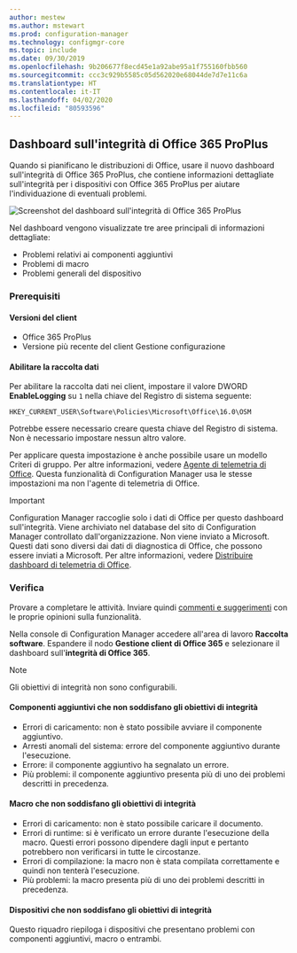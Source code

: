 ```yaml
---
author: mestew
ms.author: mstewart
ms.prod: configuration-manager
ms.technology: configmgr-core
ms.topic: include
ms.date: 09/30/2019
ms.openlocfilehash: 9b206677f8ecd45e1a92abe95a1f755160fbb560
ms.sourcegitcommit: ccc3c929b5585c05d562020e68044de7d7e11c6a
ms.translationtype: HT
ms.contentlocale: it-IT
ms.lasthandoff: 04/02/2020
ms.locfileid: "80593596"
---
```

## <a name="office-365-proplus-health-dashboard"></a><a name="bkmk_o365health"></a> Dashboard sull'integrità di Office 365 ProPlus

<!--4488301-->

Quando si pianificano le distribuzioni di Office, usare il nuovo dashboard sull'integrità di Office 365 ProPlus, che contiene informazioni dettagliate sull'integrità per i dispositivi con Office 365 ProPlus per aiutare l'individuazione di eventuali problemi.

![Screenshot del dashboard sull'integrità di Office 365 ProPlus](../../media/4488301-o365-health.png)

Nel dashboard vengono visualizzate tre aree principali di informazioni dettagliate:

- Problemi relativi ai componenti aggiuntivi
- Problemi di macro
- Problemi generali del dispositivo

### <a name="prerequisites"></a>Prerequisiti

#### <a name="client-versions"></a>Versioni del client

- Office 365 ProPlus
- Versione più recente del client Gestione configurazione

#### <a name="enable-data-collection"></a>Abilitare la raccolta dati

Per abilitare la raccolta dati nei client, impostare il valore DWORD **EnableLogging** su `1` nella chiave del Registro di sistema seguente:

`HKEY_CURRENT_USER\Software\Policies\Microsoft\Office\16.0\OSM`

Potrebbe essere necessario creare questa chiave del Registro di sistema. Non è necessario impostare nessun altro valore.

Per applicare questa impostazione è anche possibile usare un modello Criteri di gruppo. Per altre informazioni, vedere [Agente di telemetria di Office](https://docs.microsoft.com/deployoffice/compat/deploy-telemetry-dashboard#office-telemetry-agent). Questa funzionalità di Configuration Manager usa le stesse impostazioni ma non l'agente di telemetria di Office.

> [!IMPORTANT]
> Configuration Manager raccoglie solo i dati di Office per questo dashboard sull'integrità. Viene archiviato nel database del sito di Configuration Manager controllato dall'organizzazione. Non viene inviato a Microsoft. Questi dati sono diversi dai dati di diagnostica di Office, che possono essere inviati a Microsoft. Per altre informazioni, vedere [Distribuire dashboard di telemetria di Office](https://docs.microsoft.com/deployoffice/compat/deploy-telemetry-dashboard).

### <a name="try-it-out"></a>Verifica

Provare a completare le attività. Inviare quindi [commenti e suggerimenti](/sccm/core/understand/find-help#product-feedback) con le proprie opinioni sulla funzionalità.

Nella console di Configuration Manager accedere all'area di lavoro **Raccolta software**. Espandere il nodo **Gestione client di Office 365** e selezionare il dashboard sull'**integrità di Office 365**.

> [!NOTE]
> Gli obiettivi di integrità non sono configurabili.

#### <a name="add-ins-not-meeting-health-goals"></a>Componenti aggiuntivi che non soddisfano gli obiettivi di integrità

- Errori di caricamento: non è stato possibile avviare il componente aggiuntivo.
- Arresti anomali del sistema: errore del componente aggiuntivo durante l'esecuzione.
- Errore: il componente aggiuntivo ha segnalato un errore.
- Più problemi: il componente aggiuntivo presenta più di uno dei problemi descritti in precedenza.

#### <a name="macros-not-meeting-health-goals"></a>Macro che non soddisfano gli obiettivi di integrità

- Errori di caricamento: non è stato possibile caricare il documento.
- Errori di runtime: si è verificato un errore durante l'esecuzione della macro. Questi errori possono dipendere dagli input e pertanto potrebbero non verificarsi in tutte le circostanze.
- Errori di compilazione: la macro non è stata compilata correttamente e quindi non tenterà l'esecuzione.
- Più problemi: la macro presenta più di uno dei problemi descritti in precedenza.

#### <a name="devices-not-meeting-health-goals"></a>Dispositivi che non soddisfano gli obiettivi di integrità

Questo riquadro riepiloga i dispositivi che presentano problemi con componenti aggiuntivi, macro o entrambi.
